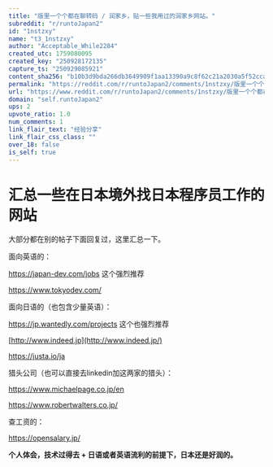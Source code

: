 ```yaml
---
title: "版里一个个都在聊转码 / 润家乡，贴一些我用过的润家乡网站。"
subreddit: "r/runtoJapan2"
id: "1nstzxy"
name: "t3_1nstzxy"
author: "Acceptable_While2284"
created_utc: 1759080095
created_key: "250928172135"
capture_ts: "250929085921"
content_sha256: "b10b3d9bda266db3649909f1aa13390a9c8f62c21a2030a5f52ccaf8610bfd7d"
permalink: "https://reddit.com/r/runtoJapan2/comments/1nstzxy/版里一个个都在聊转码_润家乡贴一些我用过的润家乡网站/"
url: "https://www.reddit.com/r/runtoJapan2/comments/1nstzxy/版里一个个都在聊转码_润家乡贴一些我用过的润家乡网站/"
domain: "self.runtoJapan2"
ups: 2
upvote_ratio: 1.0
num_comments: 1
link_flair_text: "经验分享"
link_flair_css_class: ""
over_18: false
is_self: true
---
```


# 汇总一些在日本境外找日本程序员工作的网站

大部分都在别的帖子下面回复过，这里汇总一下。

面向英语的：

<https://japan-dev.com/jobs> 这个强烈推荐

<https://www.tokyodev.com/>

面向日语的（也包含少量英语）：

<https://jp.wantedly.com/projects> 这个也强烈推荐

[http://www.indeed.jp](http://www.indeed.jp/)

<https://justa.io/ja>

猎头公司（也可以直接去linkedin加这两家的猎头）：

<https://www.michaelpage.co.jp/en>

<https://www.robertwalters.co.jp/>

查工资的：

<https://opensalary.jp/>

**个人体会，技术过得去 + 日语或者英语流利的前提下，日本还是好润的。**
